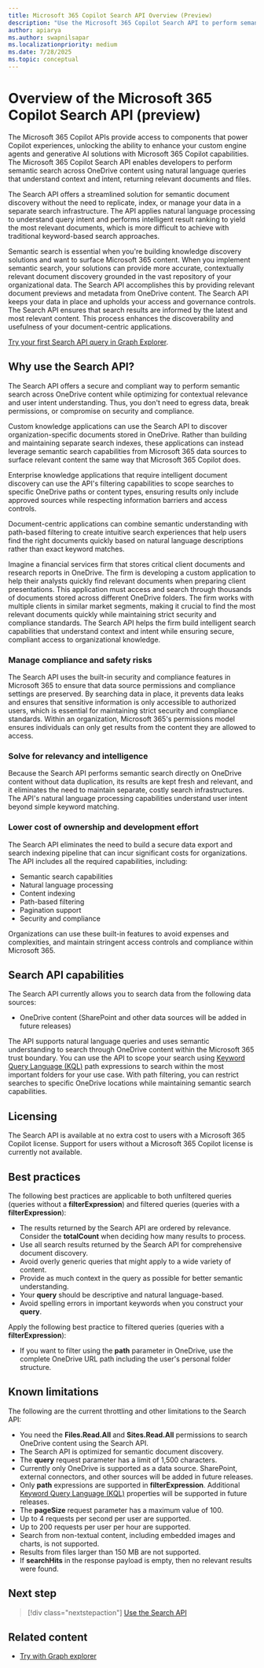 ```yaml
---
title: Microsoft 365 Copilot Search API Overview (Preview)
description: "Use the Microsoft 365 Copilot Search API to perform semantic search across OneDrive content using natural language queries with contextual understanding and intelligent results."
author: apiarya
ms.author: swapnilsapar
ms.localizationpriority: medium
ms.date: 7/28/2025
ms.topic: conceptual
---
```


# Overview of the Microsoft 365 Copilot Search API (preview)

The Microsoft 365 Copilot APIs provide access to components that power Copilot experiences, unlocking the ability to enhance your custom engine agents and generative AI solutions with Microsoft 365 Copilot capabilities. The Microsoft 365 Copilot Search API enables developers to perform semantic search across OneDrive content using natural language queries that understand context and intent, returning relevant documents and files.

The Search API offers a streamlined solution for semantic document discovery without the need to replicate, index, or manage your data in a separate search infrastructure. The API applies natural language processing to understand query intent and performs intelligent result ranking to yield the most relevant documents, which is more difficult to achieve with traditional keyword-based search approaches.

Semantic search is essential when you're building knowledge discovery solutions and want to surface Microsoft 365 content. When you implement semantic search, your solutions can provide more accurate, contextually relevant document discovery grounded in the vast repository of your organizational data. The Search API accomplishes this by providing relevant document previews and metadata from OneDrive content. The Search API keeps your data in place and upholds your access and governance controls. The Search API ensures that search results are informed by the latest and most relevant content. This process enhances the discoverability and usefulness of your document-centric applications.

[Try your first Search API query in Graph Explorer](https://aka.ms/try_copilot_search_API_example_basic).

## Why use the Search API?

The Search API offers a secure and compliant way to perform semantic search across OneDrive content while optimizing for contextual relevance and user intent understanding. Thus, you don't need to egress data, break permissions, or compromise on security and compliance.

Custom knowledge applications can use the Search API to discover organization-specific documents stored in OneDrive. Rather than building and maintaining separate search indexes, these applications can instead leverage semantic search capabilities from Microsoft 365 data sources to surface relevant content the same way that Microsoft 365 Copilot does.

Enterprise knowledge applications that require intelligent document discovery can use the API's filtering capabilities to scope searches to specific OneDrive paths or content types, ensuring results only include approved sources while respecting information barriers and access controls.

Document-centric applications can combine semantic understanding with path-based filtering to create intuitive search experiences that help users find the right documents quickly based on natural language descriptions rather than exact keyword matches.

Imagine a financial services firm that stores critical client documents and research reports in OneDrive. The firm is developing a custom application to help their analysts quickly find relevant documents when preparing client presentations. This application must access and search through thousands of documents stored across different OneDrive folders. The firm works with multiple clients in similar market segments, making it crucial to find the most relevant documents quickly while maintaining strict security and compliance standards. The Search API helps the firm build intelligent search capabilities that understand context and intent while ensuring secure, compliant access to organizational knowledge.

### Manage compliance and safety risks

The Search API uses the built-in security and compliance features in Microsoft 365 to ensure that data source permissions and compliance settings are preserved. By searching data in place, it prevents data leaks and ensures that sensitive information is only accessible to authorized users, which is essential for maintaining strict security and compliance standards. Within an organization, Microsoft 365's permissions model ensures individuals can only get results from the content they are allowed to access.

### Solve for relevancy and intelligence

Because the Search API performs semantic search directly on OneDrive content without data duplication, its results are kept fresh and relevant, and it eliminates the need to maintain separate, costly search infrastructures. The API's natural language processing capabilities understand user intent beyond simple keyword matching.

### Lower cost of ownership and development effort

The Search API eliminates the need to build a secure data export and search indexing pipeline that can incur significant costs for organizations. The API includes all the required capabilities, including:

- Semantic search capabilities
- Natural language processing
- Content indexing
- Path-based filtering
- Pagination support
- Security and compliance

Organizations can use these built-in features to avoid expenses and complexities, and maintain stringent access controls and compliance within Microsoft 365.

## Search API capabilities

The Search API currently allows you to search data from the following data sources:

- OneDrive content (SharePoint and other data sources will be added in future releases)

The API supports natural language queries and uses semantic understanding to search through OneDrive content within the Microsoft 365 trust boundary. You can use the API to scope your search using [Keyword Query Language (KQL)](/sharepoint/dev/general-development/keyword-query-language-kql-syntax-reference) path expressions to search within the most important folders for your use case. With path filtering, you can restrict searches to specific OneDrive locations while maintaining semantic search capabilities.

## Licensing

The Search API is available at no extra cost to users with a Microsoft 365 Copilot license. Support for users without a Microsoft 365 Copilot license is currently not available.

## Best practices

The following best practices are applicable to both unfiltered queries (queries without a **filterExpression**) and filtered queries (queries with a **filterExpression**):

- The results returned by the Search API are ordered by relevance. Consider the **totalCount** when deciding how many results to process.
- Use all search results returned by the Search API for comprehensive document discovery.
- Avoid overly generic queries that might apply to a wide variety of content.
- Provide as much context in the query as possible for better semantic understanding.
- Your **query** should be descriptive and natural language-based.
- Avoid spelling errors in important keywords when you construct your **query**.

Apply the following best practice to filtered queries (queries with a **filterExpression**):

- If you want to filter using the **path** parameter in OneDrive, use the complete OneDrive URL path including the user's personal folder structure.

## Known limitations

The following are the current throttling and other limitations to the Search API:

- You need the **Files.Read.All** and **Sites.Read.All** permissions to search OneDrive content using the Search API.
- The Search API is optimized for semantic document discovery.
- The **query** request parameter has a limit of 1,500 characters.
- Currently only OneDrive is supported as a data source. SharePoint, external connectors, and other sources will be added in future releases.
- Only **path** expressions are supported in **filterExpression**. Additional [Keyword Query Language (KQL)](/sharepoint/dev/general-development/keyword-query-language-kql-syntax-reference) properties will be supported in future releases.
- The **pageSize** request parameter has a maximum value of 100.
- Up to 4 requests per second per user are supported.
- Up to 200 requests per user per hour are supported.
- Search from non-textual content, including embedded images and charts, is not supported.
- Results from files larger than 150 MB are not supported.
- If **searchHits** in the response payload is empty, then no relevant results were found.

## Next step

> [!div class="nextstepaction"]
> [Use the Search API](operation-search.md)

## Related content

- [Try with Graph explorer](https://aka.ms/try_copilot_search_API_example_basic)
